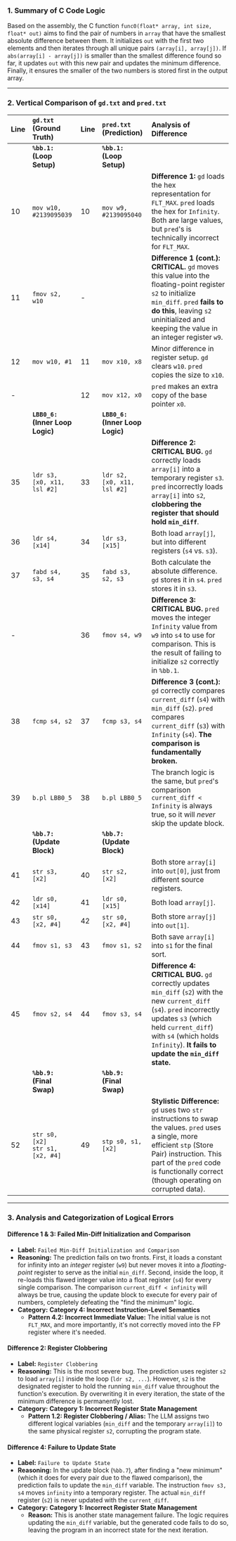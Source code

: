### 1. Summary of C Code Logic

Based on the assembly, the C function `func0(float* array, int size, float* out)` aims to find the pair of numbers in `array` that have the smallest absolute difference between them. It initializes `out` with the first two elements and then iterates through all unique pairs `(array[i], array[j])`. If `abs(array[i] - array[j])` is smaller than the smallest difference found so far, it updates `out` with this new pair and updates the minimum difference. Finally, it ensures the smaller of the two numbers is stored first in the output array.

---
### 2. Vertical Comparison of `gd.txt` and `pred.txt`

| Line | `gd.txt` (Ground Truth)                               | Line | `pred.txt` (Prediction)                               | Analysis of Difference                                                                                                                                                                                                                                                                                               |
| :--- | :---------------------------------------------------- | :--- | :---------------------------------------------------- | :------------------------------------------------------------------------------------------------------------------------------------------------------------------------------------------------------------------------------------------------------------------------------------------------------- |
|      | **`%bb.1:` (Loop Setup)**                             |      | **`%bb.1:` (Loop Setup)**                             |                                                                                                                                                                                                                                                                                                                          |
| 10   | `mov w10, #2139095039`                                 | 10   | `mov w9, #2139095040`                                  | **Difference 1:** `gd` loads the hex representation for `FLT_MAX`. `pred` loads the hex for `Infinity`. Both are large values, but `pred`'s is technically incorrect for `FLT_MAX`.                                                                                                                         |
| 11   | `fmov s2, w10`                                        | -    |                                                       | **Difference 1 (cont.):** **CRITICAL.** `gd` moves this value into the floating-point register `s2` to initialize `min_diff`. `pred` **fails to do this**, leaving `s2` uninitialized and keeping the value in an integer register `w9`.                                                                       |
| 12   | `mov w10, #1`                                         | 11   | `mov x10, x8`                                         | Minor difference in register setup. `gd` clears `w10`. `pred` copies the size to `x10`.                                                                                                                                                                                                                 |
| -    |                                                       | 12   | `mov x12, x0`                                         | `pred` makes an extra copy of the base pointer `x0`.                                                                                                                                                                                                                                                     |
|      | **`LBB0_6:` (Inner Loop Logic)**                      |      | **`LBB0_6:` (Inner Loop Logic)**                      |                                                                                                                                                                                                                                                                                                                          |
| 35   | `ldr s3, [x0, x11, lsl #2]`                           | 33   | `ldr s2, [x0, x11, lsl #2]`                           | **Difference 2:** **CRITICAL BUG.** `gd` correctly loads `array[i]` into a temporary register `s3`. `pred` incorrectly loads `array[i]` into `s2`, **clobbering the register that should hold `min_diff`**.                                                                                              |
| 36   | `ldr s4, [x14]`                                       | 34   | `ldr s3, [x15]`                                       | Both load `array[j]`, but into different registers (`s4` vs. `s3`).                                                                                                                                                                                                                                        |
| 37   | `fabd s4, s3, s4`                                     | 35   | `fabd s3, s2, s3`                                     | Both calculate the absolute difference. `gd` stores it in `s4`. `pred` stores it in `s3`.                                                                                                                                                                                                                 |
| -    |                                                       | 36   | `fmov s4, w9`                                         | **Difference 3:** **CRITICAL BUG.** `pred` moves the integer `Infinity` value from `w9` into `s4` to use for comparison. This is the result of failing to initialize `s2` correctly in `%bb.1`.                                                                                                               |
| 38   | `fcmp s4, s2`                                         | 37   | `fcmp s3, s4`                                         | **Difference 3 (cont.):** `gd` correctly compares `current_diff` (`s4`) with `min_diff` (`s2`). `pred` compares `current_diff` (`s3`) with `Infinity` (`s4`). **The comparison is fundamentally broken.**                                                                                             |
| 39   | `b.pl LBB0_5`                                         | 38   | `b.pl LBB0_5`                                         | The branch logic is the same, but `pred`'s comparison `current_diff < Infinity` is always true, so it will *never* skip the update block.                                                                                                                                                                  |
|      | **`%bb.7:` (Update Block)**                           |      | **`%bb.7:` (Update Block)**                           |                                                                                                                                                                                                                                                                                                                          |
| 41   | `str s3, [x2]`                                        | 40   | `str s2, [x2]`                                        | Both store `array[i]` into `out[0]`, just from different source registers.                                                                                                                                                                                                                                |
| 42   | `ldr s0, [x14]`                                       | 41   | `ldr s0, [x15]`                                       | Both load `array[j]`.                                                                                                                                                                                                                                                                                    |
| 43   | `str s0, [x2, #4]`                                    | 42   | `str s0, [x2, #4]`                                    | Both store `array[j]` into `out[1]`.                                                                                                                                                                                                                                                                       |
| 44   | `fmov s1, s3`                                         | 43   | `fmov s1, s2`                                         | Both save `array[i]` into `s1` for the final sort.                                                                                                                                                                                                                                                         |
| 45   | `fmov s2, s4`                                         | 44   | `fmov s3, s4`                                         | **Difference 4:** **CRITICAL BUG.** `gd` correctly updates `min_diff` (`s2`) with the new `current_diff` (`s4`). `pred` incorrectly updates `s3` (which held `current_diff`) with `s4` (which holds `Infinity`). **It fails to update the `min_diff` state.**                                                  |
|      | **`%bb.9:` (Final Swap)**                             |      | **`%bb.9:` (Final Swap)**                             |                                                                                                                                                                                                                                                                                                                          |
| 52   | `str s0, [x2]` <br> `str s1, [x2, #4]`                | 49   | `stp s0, s1, [x2]`                                    | **Stylistic Difference:** `gd` uses two `str` instructions to swap the values. `pred` uses a single, more efficient `stp` (Store Pair) instruction. This part of the `pred` code is functionally correct (though operating on corrupted data).                                                              |

---
### 3. Analysis and Categorization of Logical Errors

#### Difference 1 & 3: Failed Min-Diff Initialization and Comparison
*   **Label:** `Failed Min-Diff Initialization and Comparison`
*   **Reasoning:** The prediction fails on two fronts. First, it loads a constant for infinity into an *integer* register (`w9`) but never moves it into a *floating-point* register to serve as the initial `min_diff`. Second, inside the loop, it re-loads this flawed integer value into a float register (`s4`) for every single comparison. The comparison `current_diff < infinity` will always be true, causing the update block to execute for every pair of numbers, completely defeating the "find the minimum" logic.
*   **Category:** **Category 4: Incorrect Instruction-Level Semantics**
    *   **Pattern 4.2: Incorrect Immediate Value:** The initial value is not `FLT_MAX`, and more importantly, it's not correctly moved into the FP register where it's needed.

#### Difference 2: Register Clobbering
*   **Label:** `Register Clobbering`
*   **Reasoning:** This is the most severe bug. The prediction uses register `s2` to load `array[i]` inside the loop (`ldr s2, ...`). However, `s2` is the designated register to hold the running `min_diff` value throughout the function's execution. By overwriting it in every iteration, the state of the minimum difference is permanently lost.
*   **Category:** **Category 1: Incorrect Register State Management**
    *   **Pattern 1.2: Register Clobbering / Alias:** The LLM assigns two different logical variables (`min_diff` and the temporary `array[i]`) to the same physical register `s2`, corrupting the program state.

#### Difference 4: Failure to Update State
*   **Label:** `Failure to Update State`
*   **Reasoning:** In the update block (`%bb.7`), after finding a "new minimum" (which it does for every pair due to the flawed comparison), the prediction fails to update the `min_diff` variable. The instruction `fmov s3, s4` moves `infinity` into a temporary register. The actual `min_diff` register (`s2`) is never updated with the `current_diff`.
*   **Category:** **Category 1: Incorrect Register State Management**
    *   **Reason:** This is another state management failure. The logic requires updating the `min_diff` variable, but the generated code fails to do so, leaving the program in an incorrect state for the next iteration.
